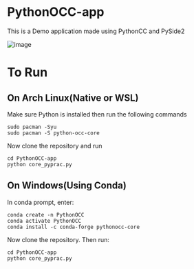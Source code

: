 # PythonOCC-app

This is a Demo application made using PythonCC and PySide2

![image](https://user-images.githubusercontent.com/98260477/200493551-bee49fa0-496b-4022-933f-43476273e263.png)

# To Run

## On Arch Linux(Native or WSL)

Make sure Python is installed then run the following commands

```
sudo pacman -Syu
sudo pacman -S python-occ-core
```

Now clone the repository and run

```
cd PythonOCC-app
python core_pyprac.py
```

## On Windows(Using Conda)

In conda prompt, enter: 

```
conda create -n PythonOCC
conda activate PythonOCC
conda install -c conda-forge pythonocc-core
```

Now clone the repository.
Then run:

```
cd PythonOCC-app
python core_pyprac.py
```
